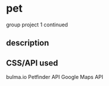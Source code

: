 # pet
group project 1 continued

## description

## CSS/API used

bulma.io
Petfinder API
Google Maps API
